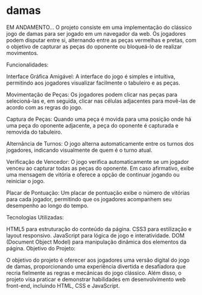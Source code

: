 # damas
EM ANDAMENTO...
O projeto consiste em uma implementação do clássico jogo de damas para ser jogado em um navegador da web. Os jogadores podem disputar entre si, alternando entre as peças vermelhas e pretas, com o objetivo de capturar as peças do oponente ou bloqueá-lo de realizar movimentos.

Funcionalidades:

Interface Gráfica Amigável: A interface do jogo é simples e intuitiva, permitindo aos jogadores visualizar facilmente o tabuleiro e as peças.

Movimentação de Peças: Os jogadores podem clicar nas peças para selecioná-las e, em seguida, clicar nas células adjacentes para movê-las de acordo com as regras do jogo.

Captura de Peças: Quando uma peça é movida para uma posição onde há uma peça do oponente adjacente, a peça do oponente é capturada e removida do tabuleiro.

Alternância de Turnos: O jogo alterna automaticamente entre os turnos dos jogadores, indicando visualmente de quem é o turno atual.

Verificação de Vencedor: O jogo verifica automaticamente se um jogador venceu ao capturar todas as peças do oponente. Em caso afirmativo, exibe uma mensagem de vitória e oferece a opção de continuar jogando ou reiniciar o jogo.

Placar de Pontuação: Um placar de pontuação exibe o número de vitórias para cada jogador, permitindo que os jogadores acompanhem seu desempenho ao longo do tempo.

Tecnologias Utilizadas:

HTML5 para estruturação do conteúdo da página.
CSS3 para estilização e layout responsivo.
JavaScript para lógica de jogo e interatividade.
DOM (Document Object Model) para manipulação dinâmica dos elementos da página.
Objetivo do Projeto:

O objetivo do projeto é oferecer aos jogadores uma versão digital do jogo de damas, proporcionando uma experiência divertida e desafiadora que recria fielmente as regras e mecânicas do jogo clássico. Além disso, o projeto visa praticar e demonstrar habilidades em desenvolvimento web front-end, incluindo HTML, CSS e JavaScript.
